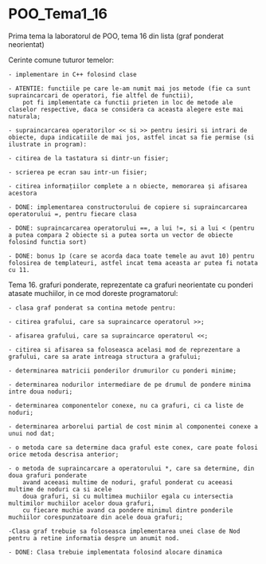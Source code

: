 # POO_Tema1_16
Prima tema la laboratorul de POO, tema 16 din lista (graf ponderat neorientat)


Cerinte comune tuturor temelor:

    - implementare in C++ folosind clase

    - ATENTIE: functiile pe care le-am numit mai jos metode (fie ca sunt supraincarcari de operatori, fie altfel de functii),
        pot fi implementate ca functii prieten in loc de metode ale claselor respective, daca se considera ca aceasta alegere este mai naturala;

    - supraincarcarea operatorilor << si >> pentru iesiri si intrari de obiecte, dupa indicatiile de mai jos, astfel incat sa fie permise (si ilustrate in program):

    - citirea de la tastatura si dintr-un fisier;

    - scrierea pe ecran sau intr-un fisier;

    - citirea informațiilor complete a n obiecte, memorarea și afisarea acestora

    - DONE: implementarea constructorului de copiere si supraincarcarea operatorului =, pentru fiecare clasa

    - DONE: supraincarcarea operatorului ==, a lui !=, si a lui < (pentru a putea compara 2 obiecte si a putea sorta un vector de obiecte folosind functia sort)

    - DONE: bonus 1p (care se acorda daca toate temele au avut 10) pentru folosirea de templateuri, astfel incat tema aceasta ar putea fi notata cu 11.


Tema 16. grafuri ponderate, reprezentate ca grafuri neorientate cu ponderi atasate muchiilor, in ce mod doreste programatorul:

    - clasa graf ponderat sa contina metode pentru:

    - citirea grafului, care sa supraincarce operatorul >>;

    - afisarea grafului, care sa supraincarce operatorul <<;

    - citirea si afisarea sa foloseasca acelasi mod de reprezentare a grafului, care sa arate intreaga structura a grafului;

    - determinarea matricii ponderilor drumurilor cu ponderi minime;

    - determinarea nodurilor intermediare de pe drumul de pondere minima intre doua noduri;

    - determinarea componentelor conexe, nu ca grafuri, ci ca liste de noduri;

    - determinarea arborelui partial de cost minim al componentei conexe a unui nod dat;

    - o metoda care sa determine daca graful este conex, care poate folosi orice metoda descrisa anterior;

    - o metoda de supraincarcare a operatorului *, care sa determine, din doua grafuri ponderate
        avand aceeasi multime de noduri, graful ponderat cu aceeasi multime de noduri ca si acele
        doua grafuri, si cu multimea muchiilor egala cu intersectia multimilor muchiilor acelor doua grafuri,
        cu fiecare muchie avand ca pondere minimul dintre ponderile muchiilor corespunzatoare din acele doua grafuri;

    -Clasa graf trebuie sa foloseasca implementarea unei clase de Nod pentru a retine informatia despre un anumit nod.

    - DONE: Clasa trebuie implementata folosind alocare dinamica
